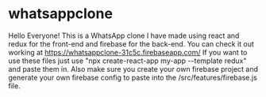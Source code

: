 # whatsappclone
Hello Everyone! This is a WhatsApp clone I have made using react and redux for the front-end and firebase for the back-end.
You can check it out working at https://whatsappclone-31c5c.firebaseapp.com/
If you want to use these files just use "npx create-react-app my-app --template redux" and paste them in. 
Also make sure you create your own firebase project and generate your own firebase config to paste into the /src/features/firebase.js file.
